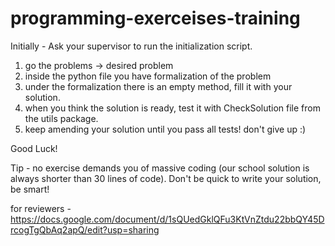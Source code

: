 # programming-exerceises-training

Initially - Ask your supervisor to run the initialization script.

1. go the problems -> desired problem
2. inside the python file you have formalization of the problem
3. under the formalization there is an empty method, fill it with your solution.
4. when you think the solution is ready, test it with CheckSolution file from the utils package.
5. keep amending your solution until you pass all tests! don't give up :)

Good Luck!

Tip - no exercise demands you of massive coding (our school solution is always shorter than 30 lines of code).
Don't be quick to write your solution, be smart!

for reviewers - https://docs.google.com/document/d/1sQUedGklQFu3KtVnZtdu22bbQY45DrcogTgQbAq2apQ/edit?usp=sharing